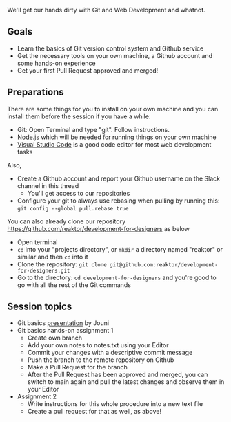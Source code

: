 We'll get our hands dirty with Git and Web Development and whatnot.

## Goals

- Learn the basics of Git version control system and Github service
- Get the necessary tools on your own machine, a Github account and some hands-on experience
- Get your first Pull Request approved and merged!

## Preparations

There are some things for you to install on your own machine and you can install them before the session if you have a while:

- Git: Open Terminal and type "git". Follow instructions.
- [Node.js](https://nodejs.org/en/download/) which will be needed for running things on your own machine
- [Visual Studio Code](https://code.visualstudio.com/download) is a good code editor for most web development tasks

Also,

- Create a Github account and report your Github username on the Slack channel in this thread
  - You'll get access to our repositories
- Configure your git to always use rebasing when pulling by running this: `git config --global pull.rebase true`

You can also already clone our repository https://github.com/reaktor/development-for-designers as below

- Open terminal
- `cd` into your "projects directory", or `mkdir` a directory named "reaktor" or similar and then `cd` into it
- Clone the repository: `git clone git@github.com:reaktor/development-for-designers.git`
- Go to the directory: `cd development-for-designers` and you're good to go with all the rest of the Git commands

## Session topics

- Git basics [presentation](https://docs.google.com/presentation/d/1BfH2LTw_zXiVboBZ-E-jcVeo-_pHLi_7IRveWSmoKaw/edit) by Jouni
- Git basics hands-on assignment 1
  - Create own branch
  - Add your own notes to notes.txt using your Editor
  - Commit your changes with a descriptive commit message
  - Push the branch to the remote repository on Github
  - Make a Pull Request for the branch
  - After the Pull Request has been approved and merged, you can switch to main again and pull the latest changes and observe them in your Editor
- Assignment 2
  - Write instructions for this whole procedure into a new text file
  - Create a pull request for that as well, as above!
